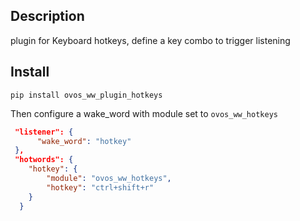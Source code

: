## Description

plugin for Keyboard hotkeys, define a key combo to trigger listening

## Install

`pip install ovos_ww_plugin_hotkeys`

Then configure a wake_word with module set to `ovos_ww_hotkeys`

```json
 "listener": {
      "wake_word": "hotkey"
 },
 "hotwords": {
    "hotkey": {
        "module": "ovos_ww_hotkeys",
        "hotkey": "ctrl+shift+r"
    }
  }
 
```
